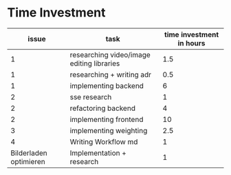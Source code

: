 # Time Investment

| issue                  | task                                      | time investment in hours |
|------------------------|-------------------------------------------|--------------------------|
| 1                      | researching video/image editing libraries | 1.5                      |
| 1                      | researching + writing adr                 | 0.5                      |
| 1                      | implementing backend                      | 6                        |
| 2                      | sse research                              | 1                        |
| 2                      | refactoring backend                       | 4                        |
| 2                      | implementing frontend                     | 10                       |
| 3                      | implementing weighting                    | 2.5                      |
| 4                      | Writing Workflow md                       | 1                        |
| Bilderladen optimieren | Implementation + research                 | 1                        |